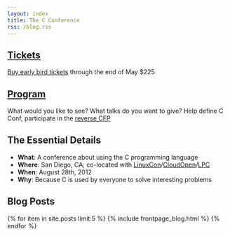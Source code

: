 ```yaml
---
layout: index
title: The C Conference
rss: /blog.rss
---
```


## [Tickets][register]

[Buy early bird tickets][register] through the end of May $225

## [Program][pfc]

What would you like to see? What talks do you want to give? Help define C Conf,
participate in the [reverse CFP][pfc]

## The Essential Details

- **What**: A conference about using the C programming language
- **Where**: San Diego, CA; co-located with [LinuxCon][linuxcon]/[CloudOpen][cloudopen]/[LPC][lpc]
- **When**: August 28th, 2012
- **Why**: Because C is used by everyone to solve interesting problems

[linuxcon]: https://events.linuxfoundation.org/events/linuxcon
[cloudopen]: https://events.linuxfoundation.org/events/cloudopen/
[lpc]: http://linuxplumbersconf.org
[register]: http://www.regonline.com/Register/Checkin.aspx?EventID=1096261
[pfc]: /pfc/

## Blog Posts

{% for item in site.posts limit:5 %}
{% include frontpage_blog.html %}
{% endfor %}

